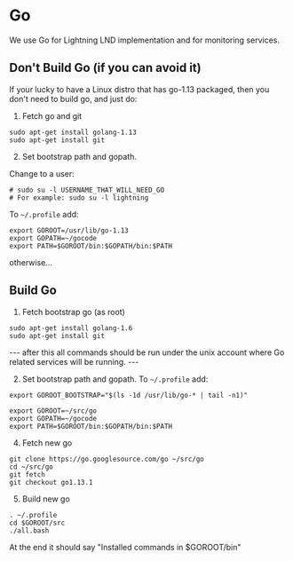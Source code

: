 # Go

We use Go for Lightning LND implementation and for monitoring services.

## Don't Build Go (if you can avoid it)

If your lucky to have a Linux distro that has go-1.13 packaged, then you don't need to build go, and just do:

1. Fetch go and git
```
sudo apt-get install golang-1.13
sudo apt-get install git
```

2. Set bootstrap path and gopath.

Change to a user:
```
# sudo su -l USERNAME_THAT_WILL_NEED_GO
# For example: sudo su -l lightning
```

To `~/.profile` add:
```
export GOROOT=/usr/lib/go-1.13
export GOPATH=~/gocode
export PATH=$GOROOT/bin:$GOPATH/bin:$PATH
```


otherwise...

## Build Go

1. Fetch bootstrap go (as root)

```
sudo apt-get install golang-1.6
sudo apt-get install git
```


--- after this all commands should be run under the unix account where Go related services will be running. ---

2. Set bootstrap path and gopath. To `~/.profile` add:

```
export GOROOT_BOOTSTRAP="$(ls -1d /usr/lib/go-* | tail -n1)"

export GOROOT=~/src/go
export GOPATH=~/gocode
export PATH=$GOROOT/bin:$GOPATH/bin:$PATH
```

4. Fetch new go
```
git clone https://go.googlesource.com/go ~/src/go
cd ~/src/go
git fetch
git checkout go1.13.1
```

5. Build new go
```
. ~/.profile
cd $GOROOT/src
./all.bash
```
At the end it should say "Installed commands in $GOROOT/bin"
